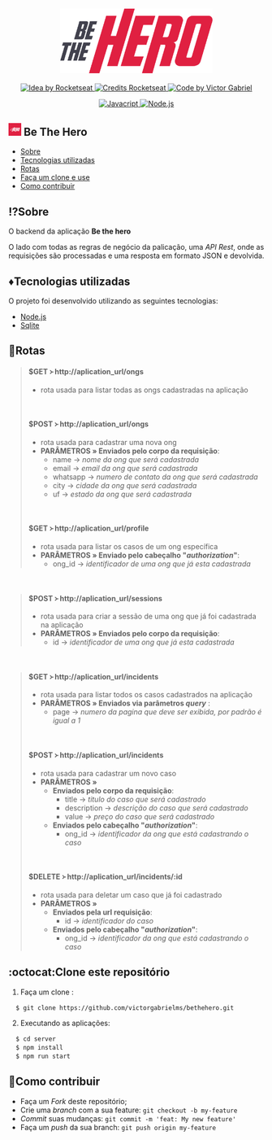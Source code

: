 <h3 align="center">
    <img alt="Logo" title="#logo" width="300px" src="../assets/logo.svg">
</h3>

<p align="center">
  <a href="https://rocketseat.com.br">
    <img alt="Idea by Rocketseat" src="https://img.shields.io/badge/idea%20by-Rocketseat-%237519C1">
  </a>
  <a href="https://rocketseat.com.br">
    <img alt="Credits Rocketseat" src="https://img.shields.io/badge/credits%20-Rocketseat-%237519C1">
  </a>
   <a href="https://github.com/VictorGabrielMS">
    <img alt="Code by Victor Gabriel" src="https://img.shields.io/badge/code%20by-Victor Gabriel-%23E02041">
  </a>
</p>


<p align="center">
  <a href="https://developer.mozilla.org/pt-BR/docs/Web/JavaScript">
    <img alt="Javacript" src="https://img.shields.io/badge/Javacript-%23D1CB36">
  </a>
  <a href="https://nodejs.org/en/">
    <img alt="Node.js" src="https://img.shields.io/badge/Node.js-%2341B879">
  </a>
</p>


## <img alt="bethehero" src="../assets/icon.png" height="25"> Be The Hero

- [Sobre](#sobre)
- [Tecnologias utilizadas](#tecnologias-utilizadas)
- [Rotas](#rotas)
- [Faça um clone e use](#como-usar)
- [Como contribuir](#como-contribuir)

<a id="sobre"></a>

## :interrobang:Sobre

O backend da aplicação <strong>Be the hero</strong>

O lado com todas as regras de negócio da palicação, uma _API Rest_, onde as requisições são processadas e uma resposta em formato JSON e devolvida. 

<a id="tecnologias-utilizadas"></a>

## :diamonds:Tecnologias utilizadas

O projeto foi desenvolvido utilizando as seguintes tecnologias:

- [Node.js](https://nodejs.org/en/)
- [Sqlite](https://www.sqlite.org/index.html)


<a id="rotas"></a>

## :space_invader:Rotas

> #### $GET ᚛ http://aplication_url/ongs
> - rota usada para listar todas as ongs cadastradas na aplicação
>
> <br>
>
> #### $POST ᚛ http://aplication_url/ongs
> - rota usada para cadastrar uma nova ong
> - **PARÂMETROS » Enviados pelo corpo da requisição**:
>   - name → _nome da ong que será cadastrada_ 
>   - email → _email da ong que será cadastrada_
>   - whatsapp → _numero de contato da ong que será cadastrada_
>   - city → _cidade da ong que será cadastrada_
>   - uf → _estado da ong que será cadastrada_
>
> <br>
>
> #### $GET ᚛ http://aplication_url/profile
> - rota usada para listar os casos de um ong específica
> - **PARÂMETROS » Enviado pelo cabeçalho "_authorization_"**:
>   - ong_id → _identificador de uma ong que já esta cadastrada_

<br>

> #### $POST ᚛ http://aplication_url/sessions
> - rota usada para criar a sessão de uma ong que já foi cadastrada na aplicação
> - **PARÂMETROS » Enviados pelo corpo da requisição**:
>    - id → _identificador de uma ong que já esta cadastrada_

<br>

> #### $GET ᚛ http://aplication_url/incidents
> - rota usada para listar todos os casos cadastrados na aplicação
> - **PARÂMETROS » Enviados via parâmetros _query_** :
>   - page → _numero da pagina que deve ser exibida, por padrão é igual a 1_
>
> <br>
>
> #### $POST ᚛ http://aplication_url/incidents
> - rota usada para cadastrar um novo caso
> - **PARÂMETROS »**
>   - **Enviados pelo corpo da requisição**:
>     - title → _titulo do caso que será cadastrado_
>     - description → _descrição do caso que será cadastrado_
>     - value → _preço do caso que será cadastrado_
>   - **Enviados pelo cabeçalho "_authorization_"**:
>     - ong_id → _identificador da ong que está cadastrando o caso_
>
> <br>
>
> #### $DELETE ᚛ http://aplication_url/incidents/:id
> - rota usada para deletar um caso que já foi cadastrado
> - **PARÂMETROS »** 
>   - **Enviados pela url requisição**:
>      - id → _identificador do caso_
>   - **Enviados pelo cabeçalho "_authorization_"**:
>      - ong_id → _identificador da ong que está cadastrando o caso_

<a id="como-usar"></a>

## :octocat:Clone este repositório

1. Faça um clone :

```sh
  $ git clone https://github.com/victorgabrielms/bethehero.git
```

2. Executando as aplicações:

```sh
  $ cd server
  $ npm install
  $ npm run start
```

<a id="como-contribuir"></a>

## :dart:Como contribuir

- Faça um _Fork_ deste repositório;
- Crie uma _branch_ com a sua feature: `git checkout -b my-feature`
- _Commit_ suas mudanças: `git commit -m 'feat: My new feature'`
- Faça um _push_ da sua branch: `git push origin my-feature`


